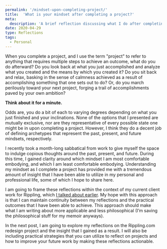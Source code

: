 ```yaml
---
permalink: '/mindset-upon-completing-project/'
title:  'What is your mindset after completing a project?'
meta: 
  description: 'A brief reflection discussing what I do after completing a project, and questioning why I do it.'
date: 2020-04-29
type: Reflections
tags: 
  - Personal
---
```


When you complete a project, and I use the term "project" to refer to anything that requires multiple steps to achieve an outcome, what do you do afterward? Do you look back at what you just accomplished and analyze what you created and the means by which you created it? Do you sit back and relax, basking in the sense of calmness achieved as a result of accomplishing something that one sets out to do? Or, do you march perilously toward your next project, forging a trail of accomplishments paved by your own ambition?

**Think about it for a minute.**

Odds are, you do a bit of each to varying degrees depending on what you just finished and your inclinations. None of the options that I presented are mutually exclusive, nor are they representative of every possible state one might be in upon completing a project. However, I think they do a decent job of defining archetypes that represent the past, present, and future mindsets, respectively.

I recently took a month-long sabbatical from work to give myself the space to indulge copious thoughts around the past, present, and future. During this time, I gained clarity around which mindset I am most comfortable embodying, and which I am least comfortable embodying. Understanding my mindset as I complete a project has provided me with a tremendous amount of insight that I have been able to utilize in my personal and professional life, some of which I hope to share here. 

I am going to frame these reflections within the context of my current client work for Rippling, which [I talked about earlier](blog/re-architecting-rippling-css). My hope with this approach is that I can maintain continuity between my reflections and the practical outcomes that I have been able to achieve. This approach should make what I am writing about more applicable and less philosophical (I’m saving the philosophical stuff for my memoir anyways). 

In the next post, I am going to explore my reflections on the Rippling.com redesign project and the insight that I gained as a result. I will also be including practical strategies that you can utilize to reflect on projects and how to improve your future work by making these reflections actionable.
